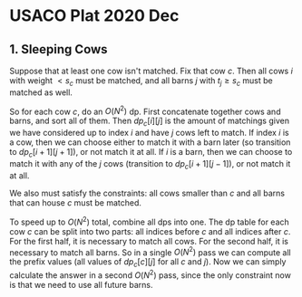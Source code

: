 # USACO Plat 2020 Dec

## 1. Sleeping Cows
Suppose that at least one cow isn't matched. Fix that cow $c$. Then all cows $i$ with weight $<s_c$ must be matched, and all barns $j$ with $t_j\ge{s_c}$ must be matched as well.

So for each cow $c$, do an $O(N^2)$ dp. First concatenate together cows and barns, and sort all of them. Then $dp_c[i][j]$ is the amount of matchings given we have considered up to index $i$ and have $j$ cows left to match. If index $i$ is a cow, then we can choose either to match it with a barn later (so transition to $dp_c[i+1][j+1]$), or not match it at all. If $i$ is a barn, then we can choose to match it with any of the $j$ cows (transition to $dp_c[i+1][j-1]$), or not match it at all.

We also must satisfy the constraints: all cows smaller than $c$ and all barns that can house $c$ must be matched.

To speed up to $O(N^2)$ total, combine all dps into one. The dp table for each cow $c$ can be split into two parts: all indices before $c$ and all indices after $c$. For the first half, it is necessary to match all cows. For the second half, it is necessary to match all barns. So in a single $O(N^2)$ pass we can compute all the prefix values (all values of $dp_c[c][j]$ for all $c$ and $j$). Now we can simply calculate the answer in a second $O(N^2)$ pass, since the only constraint now is that we need to use all future barns.